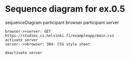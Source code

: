 # Sequence diagram for ex.0.5

sequenceDiagram
    participant browser
    participant server

    browser->>server: GET https://studies.cs.helsinki.fi/exampleapp/main.css
    activate server
    server-->>browser: 304: CSS style sheet

    deactivate server